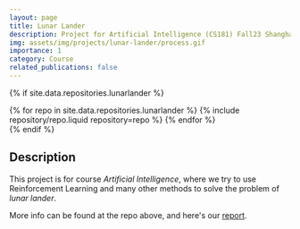 ```yaml
---
layout: page
title: Lunar Lander
description: Project for Artificial Intelligence (CS181) Fall23 ShanghaiTech
img: assets/img/projects/lunar-lander/process.gif
importance: 1
category: Course
related_publications: false
---
```


{% if site.data.repositories.lunarlander %}

<div class="repositories d-flex flex-wrap flex-md-row flex-column justify-content-between align-items-center">
  {% for repo in site.data.repositories.lunarlander %}
    {% include repository/repo.liquid repository=repo %}
  {% endfor %}
</div>
{% endif %}

<p></p>

## Description

This project is for course *Artificial Intelligence*, where we try to use Reinforcement Learning and many other methods to solve the problem of *lunar lander*. 

More info can be found at the repo above, and here's our [report](https://github.com/xiaojxkevin/lunarlander/blob/main/ai_final_report.pdf).
